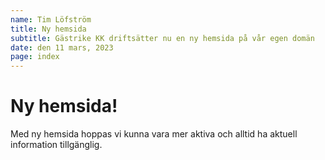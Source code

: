 ```yaml
---
name: Tim Löfström
title: Ny hemsida
subtitle: Gästrike KK driftsätter nu en ny hemsida på vår egen domän
date: den 11 mars, 2023
page: index
---
```


# Ny hemsida!

Med ny hemsida hoppas vi kunna vara mer aktiva och alltid ha aktuell information tillgänglig.
